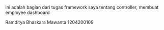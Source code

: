 ini adalah bagian dari tugas framework saya tentang controller, membuat employee dashboard

Ramditya Bhaskara Mawanta
1204200109
